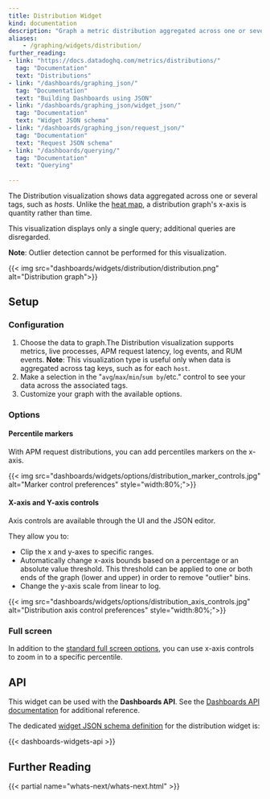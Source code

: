 ```yaml
---
title: Distribution Widget
kind: documentation
description: "Graph a metric distribution aggregated across one or several tags."
aliases:
    - /graphing/widgets/distribution/
further_reading:
- link: "https://docs.datadoghq.com/metrics/distributions/"
  tag: "Documentation"
  text: "Distributions"
- link: "/dashboards/graphing_json/"
  tag: "Documentation"
  text: "Building Dashboards using JSON"
- link: "/dashboards/graphing_json/widget_json/"
  tag: "Documentation"
  text: "Widget JSON schema"
- link: "/dashboards/graphing_json/request_json/"
  tag: "Documentation"
  text: "Request JSON schema"
- link: "/dashboards/querying/"
  tag: "Documentation"
  text: "Querying"
  
---
```


The Distribution visualization shows data aggregated across one or several tags, such as *hosts*. Unlike the [heat map][1], a distribution graph's x-axis is quantity rather than time.

This visualization displays only a single query; additional queries are disregarded.

**Note**: Outlier detection cannot be performed for this visualization.

{{< img src="dashboards/widgets/distribution/distribution.png" alt="Distribution graph">}}

## Setup

### Configuration

1. Choose the data to graph.The Distribution visualization supports metrics, live processes, APM request latency, log events, and RUM events. 
**Note**: This visualization type is useful only when data is aggregated across tag keys, such as for each `host`.
1. Make a selection in the "`avg`/`max`/`min`/`sum by`/etc." control to see your data across the associated tags.
1. Customize your graph with the available options.

### Options

#### Percentile markers

With APM request distributions, you can add percentiles markers on the x-axis.

{{< img src="dashboards/widgets/options/distribution_marker_controls.jpg" alt="Marker control preferences" style="width:80%;">}}

#### X-axis and Y-axis controls

Axis controls are available through the UI and the JSON editor. 

They allow you to:

* Clip the x and y-axes to specific ranges.
* Automatically change x-axis bounds based on a percentage or an absolute value threshold. This threshold can be applied to one or both ends of the graph (lower and upper) in order to remove "outlier" bins.
* Change the y-axis scale from linear to log.

{{< img src="dashboards/widgets/options/distribution_axis_controls.jpg" alt="Distribution axis control preferences" style="width:80%;">}}


### Full screen

In addition to the [standard full screen options][2], you can use x-axis controls to zoom in to a specific percentile.

## API

This widget can be used with the **Dashboards API**. See the [Dashboards API documentation][3] for additional reference.

The dedicated [widget JSON schema definition][4] for the distribution widget is:

{{< dashboards-widgets-api >}}

## Further Reading

{{< partial name="whats-next/whats-next.html" >}}

[1]: /dashboards/widgets/heat_map/
[2]: /dashboards/widgets/#full-screen
[3]: /api/latest/dashboards/
[4]: /dashboards/graphing_json/widget_json/
